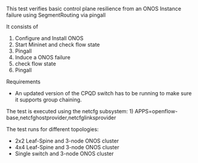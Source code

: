 This test verifies basic control plane resilience from an ONOS Instance failure using SegmentRouting via pingall

It consists of 

1) Configure and Install ONOS
2) Start Mininet and check flow state
3) Pingall
4) Induce a ONOS failure
5) check flow state
6) Pingall

Requirements

 - An updated version of the CPQD switch has to be running to make sure it supports group chaining.

The test is executed using the netcfg subsystem:
    1) APPS=openflow-base,netcfghostprovider,netcfglinksprovider

The test runs for different topologies:
 - 2x2 Leaf-Spine and 3-node ONOS cluster
 - 4x4 Leaf-Spine and 3-node ONOS cluster
 - Single switch and 3-node ONOS cluster